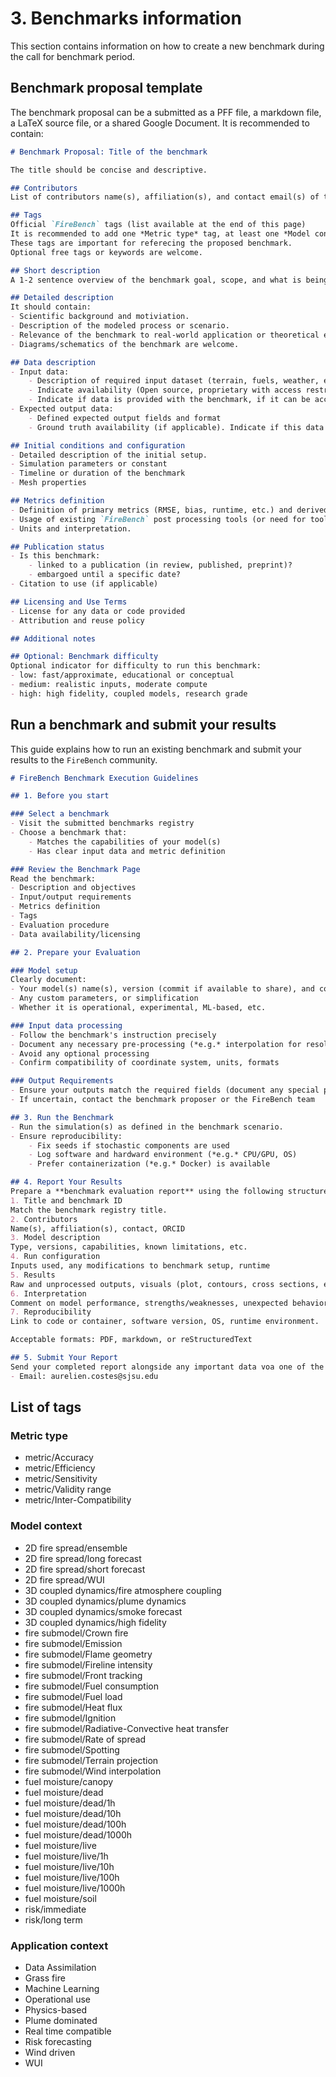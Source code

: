 # 3. Benchmarks information

This section contains information on how to create a new benchmark during the call for benchmark period.


## Benchmark proposal template

The benchmark proposal can be a submitted as a PFF file, a markdown file, a LaTeX source file, or a shared Google Document.
It is recommended to contain:

```markdown
# Benchmark Proposal: Title of the benchmark

The title should be concise and descriptive.

## Contributors
List of contributors name(s), affiliation(s), and contact email(s) of the proposer(s). Optionally ORCID, GitHub handle, or project link

## Tags
Official `FireBench` tags (list available at the end of this page)
It is recommended to add one *Metric type* tag, at least one *Model context* tag, and at least one *Application context* tag. 
These tags are important for referecing the proposed benchmark.
Optional free tags or keywords are welcome.

## Short description
A 1-2 sentence overview of the benchmark goal, scope, and what is being tested.

## Detailed description
It should contain:
- Scientific background and motiviation.
- Description of the modeled process or scenario.
- Relevance of the benchmark to real-world application or theoretical exploration.
- Diagrams/schematics of the benchmark are welcome.

## Data description
- Input data:
    - Description of required input dataset (terrain, fuels, weather, etc.).
    - Indicate availability (Open source, proprietary with access restriction, not yet available). Open source is prefered. 
    - Indicate if data is provided with the benchmark, if it can be access upon request for running the benchmark (under which conditions), and and if the data can be integrated within `FireBench` directly.
- Expected output data:
    - Defined expected output fields and format
    - Ground truth availability (if applicable). Indicate if this data is provided with the benchmark or available upon request (under which conditions), and and if the data can be integrated within `FireBench` directly.

## Initial conditions and configuration
- Detailed description of the initial setup.
- Simulation parameters or constant
- Timeline or duration of the benchmark
- Mesh properties

## Metrics definition
- Definition of primary metrics (RMSE, bias, runtime, etc.) and derived metrics (burned area agreement, time to ignition, statistical comparison of plumes, etc.)
- Usage of existing `FireBench` post processing tools (or need for tools)
- Units and interpretation.

## Publication status
- Is this benchmark:
    - linked to a publication (in review, published, preprint)?
    - embargoed until a specific date?
- Citation to use (if applicable)

## Licensing and Use Terms
- License for any data or code provided
- Attribution and reuse policy

## Additional notes

## Optional: Benchmark difficulty
Optional indicator for difficulty to run this benchmark:
- low: fast/approximate, educational or conceptual
- medium: realistic inputs, moderate compute
- high: high fidelity, coupled models, research grade
```

## Run a benchmark and submit your results
This guide explains how to run an existing benchmark and submit your results to the `FireBench` community. 

```markdown
# FireBench Benchmark Execution Guidelines

## 1. Before you start

### Select a benchmark
- Visit the submitted benchmarks registry
- Choose a benchmark that:
    - Matches the capabilities of your model(s)
    - Has clear input data and metric definition

### Review the Benchmark Page
Read the benchmark:
- Description and objectives
- Input/output requirements
- Metrics definition
- Tags
- Evaluation procedure
- Data availability/licensing

## 2. Prepare your Evaluation

### Model setup
Clearly document:
- Your model(s) name(s), version (commit if available to share), and configuration
- Any custom parameters, or simplification
- Whether it is operational, experimental, ML-based, etc.

### Input data processing
- Follow the benchmark's instruction precisely
- Document any necessary pre-processing (*e.g.* interpolation for resolution adjustment)
- Avoid any optional processing
- Confirm compatibility of coordinate system, units, formats

### Output Requirements
- Ensure your outputs match the required fields (document any special processing needed to obtain the requested outputs).
- If uncertain, contact the benchmark proposer or the FireBench team

## 3. Run the Benchmark
- Run the simulation(s) as defined in the benchmark scenario.
- Ensure reproducibility:
    - Fix seeds if stochastic components are used
    - Log software and hardward environment (*e.g.* CPU/GPU, OS)
    - Prefer containerization (*e.g.* Docker) is available

## 4. Report Your Results
Prepare a **benchmark evaluation report** using the following structure
1. Title and benchmark ID
Match the benchmark registry title.
2. Contributors
Name(s), affiliation(s), contact, ORCID
3. Model description
Type, versions, capabilities, known limitations, etc.
4. Run configuration
Inputs used, any modifications to benchmark setup, runtime
5. Results
Raw and unprocessed outputs, visuals (plot, contours, cross sections, etc.), and computed metrics (according to the benchmark definition).
6. Interpretation
Comment on model performance, strengths/weaknesses, unexpected behavior
7. Reproducibility
Link to code or container, software version, OS, runtime environment.

Acceptable formats: PDF, markdown, or reStructuredText

## 5. Submit Your Report
Send your completed report alongside any important data voa one of the following:
- Email: aurelien.costes@sjsu.edu
```

## List of tags

### Metric type
- metric/Accuracy
- metric/Efficiency
- metric/Sensitivity
- metric/Validity range
- metric/Inter-Compatibility

### Model context
- 2D fire spread/ensemble
- 2D fire spread/long forecast
- 2D fire spread/short forecast
- 2D fire spread/WUI
- 3D coupled dynamics/fire atmosphere coupling
- 3D coupled dynamics/plume dynamics
- 3D coupled dynamics/smoke forecast
- 3D coupled dynamics/high fidelity
- fire submodel/Crown fire
- fire submodel/Emission
- fire submodel/Flame geometry
- fire submodel/Fireline intensity
- fire submodel/Front tracking
- fire submodel/Fuel consumption
- fire submodel/Fuel load
- fire submodel/Heat flux
- fire submodel/Ignition
- fire submodel/Radiative-Convective heat transfer
- fire submodel/Rate of spread
- fire submodel/Spotting
- fire submodel/Terrain projection
- fire submodel/Wind interpolation
- fuel moisture/canopy
- fuel moisture/dead
- fuel moisture/dead/1h
- fuel moisture/dead/10h
- fuel moisture/dead/100h
- fuel moisture/dead/1000h
- fuel moisture/live
- fuel moisture/live/1h
- fuel moisture/live/10h
- fuel moisture/live/100h
- fuel moisture/live/1000h
- fuel moisture/soil
- risk/immediate
- risk/long term

### Application context
- Data Assimilation
- Grass fire
- Machine Learning
- Operational use
- Physics-based
- Plume dominated
- Real time compatible
- Risk forecasting
- Wind driven
- WUI